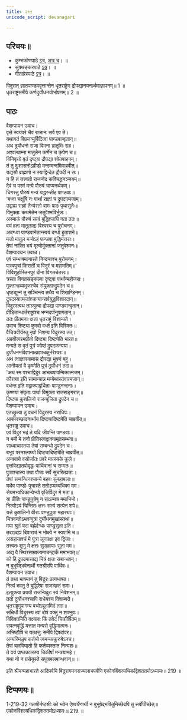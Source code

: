 ```yaml
---
title: २१९
unicode_script: devanagari

---
```

## परिचयः॥    
- कुम्भकोणपाठे [ऽत्र](https://archive.org/details/mahAbhArata-kumbhakoNam/page/n369), [अत्र च](https://sanskritdocuments.org/mirrors/mahabharata/mbhK/mahabharata-k-01-sa.html)।  ॥    
- सुक्थङ्करपाठे [ऽत्र](http://bombay.indology.info/mahabharata/text/UD/MBh01.txt)।  ॥    
- गीताप्रेस्पाठे [ऽत्र](https://archive.org/stream/mahabharata01ramauoft#page/572/mode/1up)।  ॥    


विदुरात् ज्ञातपाण्डववृत्तान्तेन धृतराष्ट्रेण द्रौपद्यानयनार्थमाज्ञापनम्॥ 1 ॥  
धृतराष्ट्रसमीपे कर्णदुर्योधनयोर्भाषणम्॥ 2 ॥  

## पाठः
वैशम्पायन उवाच।  
वृत्ते स्वयंवरे चैव राजानः सर्व एव ते।  
यथागतं विप्रजग्मुर्विदित्वा पाण्डवान्वृतान्॥  
अथ दुर्योधनो राजा विमना भ्रातृभिः सह।  
अश्वत्थाम्ना मातुलेन कर्णेन च कृपेण च॥  
विनिवृत्तो वृतं दृष्ट्वा द्रौपद्या श्वेतवाहनम्।  
तं तु दुःशासनोऽव्रीडो मन्दम्मन्दमिवाब्रवीत्॥  
यद्यसौ ब्राह्मणो न स्याद्विन्देत द्रौपदीं न सः।  
न हि तं तत्त्वतो राजन्वेद कश्चिद्धनञ्जयम्॥  
दैवं च परमं मन्ये पौरुषं चाप्यनर्थकम्।  
धिगस्तु पौरुषं मन्त्रं यद्धरन्तीह पाण्डवाः॥  
'बध्वा चक्षूंषि नः पार्था राज्ञां च द्रुपदात्मजाम्।  
उद्वाह्य राज्ञां तैर्न्यस्तो वामः पादः पृथासुतैः॥  
विमुक्ताः कथमेतेन जतुवेश्मविर्भुजः।  
अस्माकं पौरुषं सत्वं बुद्धिश्चापि गता ततः॥  
वयं हता मातुलाद्य विश्वस्य च पुरोचनम्।  
अदग्ध्वा पाण्डवानेतान्स्वयं दग्धो हुताशने॥  
मत्तो मातुल मन्येऽहं पाण्डवा बुद्धिमत्तराः।  
तेषां नास्ति भयं मृत्योर्मुक्तानां जतुवेश्मनः॥  
वैशम्पावयन उवाच।  
एवं सम्भाषमाणास्ते निन्दन्तश्च पुरोचनम्।  
पञ्चपुत्रां किरातीं च विदुरं च महामतिम्॥'  
विविशुर्हास्तिनपुरं दीना विगतचेतसः॥  
त्रस्ता विगतसङ्कल्पा दृष्ट्वा पार्थान्महौजसः।  
मुक्तान्हव्यभुजश्चैव संयुक्तान्द्रुपदेन च॥  
धृष्टद्युम्नं तु सञ्चिन्त्य तथैव च शिखण्डिनम्।  
द्रुपदस्यात्मजांश्चान्यान्सर्वयुद्धविशारदान्॥  
विदुरस्त्वथ ताञ्श्रुत्वा द्रौपद्या पाण्डवान्वृतान्।  
व्रीडितान्धार्तराष्ट्रांश्च भग्नदर्पानुपागतान्॥  
ततः प्रीतमनाः क्षत्ता धृतराष्ट्रं विशाम्पते।  
उवाच दिष्ट्या कुरवो वर्ध्त इति विस्मितः॥  
वैचित्रवीर्यस्तु नृपो निशम्य विदुरस्य तत्।  
अब्रवीत्परमप्रीतो दिष्ट्या दिष्ट्येति भारत॥  
मन्यते स वृतं पुत्रं ज्येष्ठं द्रुपदकन्यया।  
दुर्योधनमविज्ञानात्प्रज्ञाचक्षुर्नरेश्वरः॥  
अथ त्वाज्ञापयामास द्रौपद्या भूषणं बहु।  
आनीयतां वै कृष्णेति पुत्रं दुर्योधनं तदा॥  
'अथ स्म पश्चाद्विदुर आचख्यावम्बिकात्मजम्।  
कौरव्या इति सामान्यान्न मन्येथास्तवात्मजान्॥  
वर्धन्त इति मद्वाक्याद्वर्धिताः पाण्डुनन्दनाः।  
कृष्णया संवृताः पार्था विमुक्ता राजसङ्गरात्॥  
दिष्ट्या कुशलिनो राजन्पूजिता द्रुपदेन च॥  
वैशम्पायन उवाच।  
एतच्छ्रुत्वा तु वचनं विदुरस्य नराधिपः।  
आकारच्छादनार्थाय दिष्ट्यादिष्ट्येति चाब्रवीत्॥  
धृतराष्ट्र उवाच।  
एवं विदुर भद्रं ते यदि जीवन्ति पाण्डवाः।  
न ममौ मे तनौ प्रीतिस्त्वद्वाक्यामृतसम्भवा॥  
साध्वाचारतया तेषां सम्बन्धो द्रुपदेन च।  
बभूव परमश्लाघ्यो दिष्ट्यादिष्ट्येति चाब्रवीत्॥  
अन्ववाये वसोर्जातः प्रवरे मात्स्यके कुले।  
वृत्तविद्यातपोवृद्धः पार्थिवानां च सम्मतः॥  
पुत्राश्चास्य तथा पौत्राः सर्वे सुचरितव्रताः।  
तेषां सम्बन्धिनश्चान्ये बहवः सुमहाबलाः॥  
यथैव पाण्डोः पुत्रास्ते ततोऽप्यभ्यधिका मम।  
सेयमभ्यधिकान्येभ्यो वृत्तिर्विदुर मे मता॥  
या प्रीतिः पाण्डुपुत्रेषु न साऽन्यत्र ममाभिभो।  
नित्योऽयं चिन्तितः क्षत्तः सत्यं सत्येन शपे॥  
यत्ते कुशलिनो वीराः पाण्डुपुत्रा महारथाः।  
मित्रवन्तोऽभवन्पुत्रा दुर्योधनमुखास्तथा॥  
मया श्रुतं यदा वह्नेर्दग्धाः पाण्डुसुता इति।  
तदाऽदह्यं दिवारात्रं न भोक्ष्ये न स्वपामि च॥  
असहायाश्चं मे पुत्रा लूनपक्षा इव द्विजाः।  
तत्त्वतः शृणु मे क्षत्तः सुसहायाः सुता मम।   
अद्य वै स्थिरसाम्राज्यमाचन्द्रार्कं ममाभवत्॥'  
को हि द्रुपदमासाद्य मित्रं क्षत्तः सबान्धवम्।  
न बुभूषेद्भवेनार्थी गतश्रीरपि पार्थिवः॥  
वैशम्पायन उवाच।  
तं तथा भाषमाणं तु विदुरः प्रत्यभाषत।  
नित्यं भवतु ते बुद्धिरेषा राजञ्छतं समाः।   
इत्युक्त्वा प्रययौ राजन्विदुरः स्वं निवेशनम्॥  
ततो दुर्योधनश्चापि राधेयश्च विशाम्पते।  
धृतराष्ट्रमुपागम्य वचोऽब्रूतामिदं तदा॥  
सन्निधौ विदुरस्य त्वां दोषं वक्तुं न शक्नुवः।  
विविक्तमिति वक्ष्यावः किं तवेदं चिकीर्षितम्॥  
सपत्नवृद्धिं यत्तात मन्यसे वृद्धिमात्मनः।  
अभिष्टौषि च यत्क्षत्तुः समीपे द्विपदांवर॥  
अन्यस्मिन्नृप कर्तव्ये त्वमन्यत्कुरुषेऽनघ।  
तेषां बलविघातो हि कर्तव्यस्तात नित्यशः॥  
ते वयं प्राप्तकालस्य चिकीर्षां मन्त्रयामहे।  
यथा नो न ग्रसेयुस्ते सपुत्रबलबान्धवान्॥   ॥  

इति श्रीमन्महाभारते आदिपर्वमि विदुरागमनराज्यलाभपर्वणि एकोनविंशत्यधिकद्विशततमोऽध्यायः॥   219 ॥  


## टिप्पणयः॥    
1-219-32 गतश्रीर्नष्टश्रीः को भवेन ऐश्वर्येणार्थी न बुभूषेद्भवितुमिच्छेदपि तु सर्वोपीच्छेत्॥   एकोनविंशत्यधिकद्विशततमोऽध्यायः॥   219 ॥  